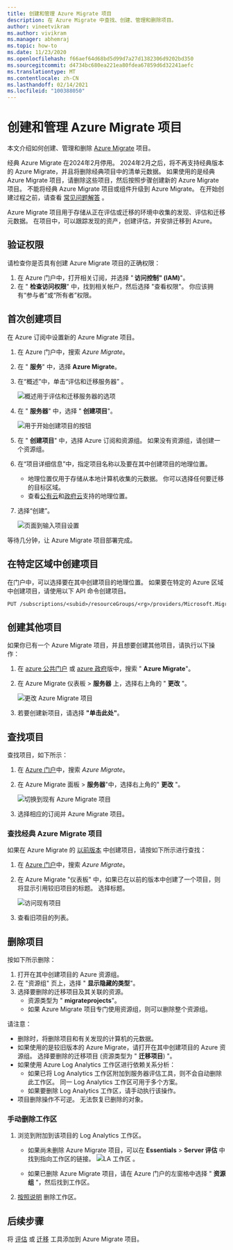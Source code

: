 ```yaml
---
title: 创建和管理 Azure Migrate 项目
description: 在 Azure Migrate 中查找、创建、管理和删除项目。
author: vineetvikram
ms.author: vivikram
ms.manager: abhemraj
ms.topic: how-to
ms.date: 11/23/2020
ms.openlocfilehash: f66aef64d68bd5d99d7a27d1382306d9202bd350
ms.sourcegitcommit: d4734bc680ea221ea80fdea67859d6d32241aefc
ms.translationtype: MT
ms.contentlocale: zh-CN
ms.lasthandoff: 02/14/2021
ms.locfileid: "100388050"
---
```

# <a name="create-and-manage-azure-migrate-projects"></a>创建和管理 Azure Migrate 项目

本文介绍如何创建、管理和删除 [Azure Migrate](migrate-services-overview.md) 项目。 

经典 Azure Migrate 在2024年2月停用。 2024年2月之后，将不再支持经典版本的 Azure Migrate，并且将删除经典项目中的清单元数据。 如果使用的是经典 Azure Migrate 项目，请删除这些项目，然后按照步骤创建新的 Azure Migrate 项目。 不能将经典 Azure Migrate 项目或组件升级到 Azure Migrate。 在开始创建过程之前，请查看 [常见问题解答](https://docs.microsoft.com/azure/migrate/resources-faq#i-have-a-project-with-the-previous-classic-experience-of-azure-migrate-how-do-i-start-using-the-new-version) 。

Azure Migrate 项目用于存储从正在评估或迁移的环境中收集的发现、评估和迁移元数据。 在项目中，可以跟踪发现的资产，创建评估，并安排迁移到 Azure。  

## <a name="verify-permissions"></a>验证权限

请检查你是否具有创建 Azure Migrate 项目的正确权限：

1. 在 Azure 门户中，打开相关订阅，并选择 " **访问控制" (IAM)**"。
2. 在 " **检查访问权限**" 中，找到相关帐户，然后选择 "查看权限"。 你应该拥有“参与者”或“所有者”权限。  


## <a name="create-a-project-for-the-first-time"></a>首次创建项目

在 Azure 订阅中设置新的 Azure Migrate 项目。

1. 在 Azure 门户中，搜索 *Azure Migrate*。
2. 在 " **服务**" 中，选择 **Azure Migrate**。
3. 在“概述”中，单击“评估和迁移服务器” 。

    ![概述用于评估和迁移服务器的选项](./media/create-manage-projects/assess-migrate-servers.png)

4. 在 " **服务器**" 中，选择 " **创建项目**"。

    ![用于开始创建项目的按钮](./media/create-manage-projects/create-project.png)

5. 在 " **创建项目**" 中，选择 Azure 订阅和资源组。 如果没有资源组，请创建一个资源组。
6. 在“项目详细信息”中，指定项目名称以及要在其中创建项目的地理位置。
    - 地理位置仅用于存储从本地计算机收集的元数据。 你可以选择任何要迁移的目标区域。 
    - 查看[公有云](migrate-support-matrix.md#supported-geographies-public-cloud)和[政府云](migrate-support-matrix.md#supported-geographies-azure-government)支持的地理位置。

8. 选择“创建”。

   ![页面到输入项目设置](./media/create-manage-projects/project-details.png)


等待几分钟，让 Azure Migrate 项目部署完成。

## <a name="create-a-project-in-a-specific-region"></a>在特定区域中创建项目

在门户中，可以选择要在其中创建项目的地理位置。 如果要在特定的 Azure 区域中创建项目，请使用以下 API 命令创建项目。

```rest
PUT /subscriptions/<subid>/resourceGroups/<rg>/providers/Microsoft.Migrate/MigrateProjects/<mymigrateprojectname>?api-version=2018-09-01-preview "{location: 'centralus', properties: {}}"
```

## <a name="create-additional-projects"></a>创建其他项目

如果你已有一个 Azure Migrate 项目，并且想要创建其他项目，请执行以下操作：  

1. 在 [azure 公共门户](https://portal.azure.com) 或 [azure 政府](https://portal.azure.us)版中，搜索 " **Azure Migrate**"。
2. 在 Azure Migrate 仪表板 > **服务器** 上，选择右上角的 " **更改** "。

   ![更改 Azure Migrate 项目](./media/create-manage-projects/switch-project.png)

3. 若要创建新项目，请选择 **"单击此处"**。


## <a name="find-a-project"></a>查找项目

查找项目，如下所示：

1. 在 [Azure 门户](https://portal.azure.com)中，搜索 *Azure Migrate*。
2. 在 Azure Migrate 面板 > **服务器**"中，选择右上角的" **更改** "。

    ![切换到现有 Azure Migrate 项目](./media/create-manage-projects/switch-project.png)

3. 选择相应的订阅并 Azure Migrate 项目。


### <a name="find-a-classic-azure-migrate-project"></a>查找经典 Azure Migrate 项目

如果在 Azure Migrate 的 [以前版本](migrate-services-overview.md#azure-migrate-versions) 中创建项目，请按如下所示进行查找：

1. 在 [Azure 门户](https://portal.azure.com)中，搜索 *Azure Migrate*。
2. 在 Azure Migrate "仪表板" 中，如果已在以前的版本中创建了一个项目，则将显示引用较旧项目的标题。 选择标题。

    ![访问现有项目](./media/create-manage-projects/access-existing-projects.png)

3. 查看旧项目的列表。


## <a name="delete-a-project"></a>删除项目

按如下所示删除：

1. 打开在其中创建项目的 Azure 资源组。
2. 在 "资源组" 页上，选择 " **显示隐藏的类型**"。
3. 选择要删除的迁移项目及其关联的资源。
    - 资源类型为 " **migrateprojects**"。
    - 如果 Azure Migrate 项目专门使用资源组，则可以删除整个资源组。

请注意：

- 删除时，将删除项目和有关发现的计算机的元数据。
- 如果使用的是较旧版本的 Azure Migrate，请打开在其中创建项目的 Azure 资源组。 选择要删除的迁移项目 (资源类型为 " **迁移项目**) "。
- 如果使用 Azure Log Analytics 工作区进行依赖关系分析：
    - 如果已将 Log Analytics 工作区附加到服务器评估工具，则不会自动删除此工作区。 同一 Log Analytics 工作区可用于多个方案。
    - 如果要删除 Log Analytics 工作区，请手动执行该操作。
- 项目删除操作不可逆。 无法恢复已删除的对象。

### <a name="delete-a-workspace-manually"></a>手动删除工作区

1. 浏览到附加到该项目的 Log Analytics 工作区。

    - 如果尚未删除 Azure Migrate 项目，可以在 **Essentials**  >  **Server 评估** 中找到指向工作区的链接。
       ![LA 工作区 ](./media/create-manage-projects/loganalytics-workspace.png) 。
       
    - 如果已删除 Azure Migrate 项目，请在 Azure 门户的左窗格中选择 " **资源组** "，然后找到工作区。
       
2. [按照说明](../azure-monitor/platform/delete-workspace.md) 删除工作区。

## <a name="next-steps"></a>后续步骤

将 [评估](how-to-assess.md) 或 [迁移](how-to-migrate.md) 工具添加到 Azure Migrate 项目。
